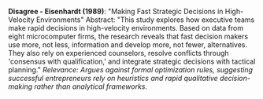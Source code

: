 **Disagree - Eisenhardt (1989)**: "Making Fast Strategic Decisions in High-Velocity Environments" Abstract: "This study explores how executive teams make rapid decisions in high-velocity environments. Based on data from eight microcomputer firms, the research reveals that fast decision makers use more, not less, information and develop more, not fewer, alternatives. They also rely on experienced counselors, resolve conflicts through 'consensus with qualification,' and integrate strategic decisions with tactical planning." _Relevance: Argues against formal optimization rules, suggesting successful entrepreneurs rely on heuristics and rapid qualitative decision-making rather than analytical frameworks._